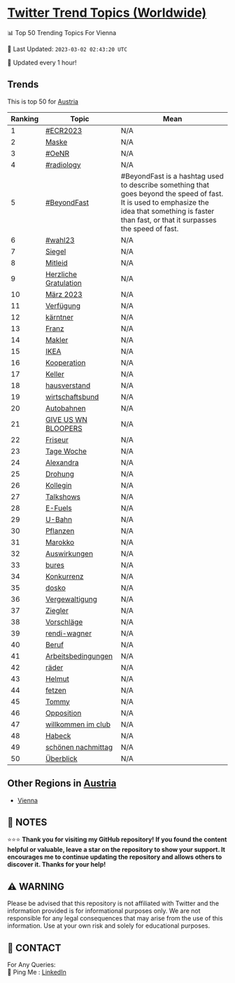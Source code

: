 [Twitter Trend Topics (Worldwide)](https://github.com/ErcinDedeoglu/Twitter-Trend-Topics)
==========


📊 Top 50 Trending Topics For Vienna

📆 Last Updated: `2023-03-02 02:43:20 UTC`

🔧 Updated every 1 hour!


## Trends

This is top 50 for [Austria](</Austria>)

| Ranking | Topic | Mean |
| ------- | ------------ | ------------ |
| 1 | [#ECR2023](http://twitter.com/search?q=%23ECR2023) | N/A |
| 2 | [Maske](http://twitter.com/search?q=Maske) | N/A |
| 3 | [#OeNR](http://twitter.com/search?q=%23OeNR) | N/A |
| 4 | [#radiology](http://twitter.com/search?q=%23radiology) | N/A |
| 5 | [#BeyondFast](http://twitter.com/search?q=%23BeyondFast) | #BeyondFast is a hashtag used to describe something that goes beyond the speed of fast. It is used to emphasize the idea that something is faster than fast, or that it surpasses the speed of fast. |
| 6 | [#wahl23](http://twitter.com/search?q=%23wahl23) | N/A |
| 7 | [Siegel](http://twitter.com/search?q=Siegel) | N/A |
| 8 | [Mitleid](http://twitter.com/search?q=Mitleid) | N/A |
| 9 | [Herzliche Gratulation](http://twitter.com/search?q=Herzliche+Gratulation) | N/A |
| 10 | [März 2023](http://twitter.com/search?q=M%c3%a4rz+2023) | N/A |
| 11 | [Verfügung](http://twitter.com/search?q=Verf%c3%bcgung) | N/A |
| 12 | [kärntner](http://twitter.com/search?q=k%c3%a4rntner) | N/A |
| 13 | [Franz](http://twitter.com/search?q=Franz) | N/A |
| 14 | [Makler](http://twitter.com/search?q=Makler) | N/A |
| 15 | [IKEA](http://twitter.com/search?q=IKEA) | N/A |
| 16 | [Kooperation](http://twitter.com/search?q=Kooperation) | N/A |
| 17 | [Keller](http://twitter.com/search?q=Keller) | N/A |
| 18 | [hausverstand](http://twitter.com/search?q=hausverstand) | N/A |
| 19 | [wirtschaftsbund](http://twitter.com/search?q=wirtschaftsbund) | N/A |
| 20 | [Autobahnen](http://twitter.com/search?q=Autobahnen) | N/A |
| 21 | [GIVE US WN BLOOPERS](http://twitter.com/search?q=GIVE+US+WN+BLOOPERS) | N/A |
| 22 | [Friseur](http://twitter.com/search?q=Friseur) | N/A |
| 23 | [Tage Woche](http://twitter.com/search?q=Tage+Woche) | N/A |
| 24 | [Alexandra](http://twitter.com/search?q=Alexandra) | N/A |
| 25 | [Drohung](http://twitter.com/search?q=Drohung) | N/A |
| 26 | [Kollegin](http://twitter.com/search?q=Kollegin) | N/A |
| 27 | [Talkshows](http://twitter.com/search?q=Talkshows) | N/A |
| 28 | [E-Fuels](http://twitter.com/search?q=E-Fuels) | N/A |
| 29 | [U-Bahn](http://twitter.com/search?q=U-Bahn) | N/A |
| 30 | [Pflanzen](http://twitter.com/search?q=Pflanzen) | N/A |
| 31 | [Marokko](http://twitter.com/search?q=Marokko) | N/A |
| 32 | [Auswirkungen](http://twitter.com/search?q=Auswirkungen) | N/A |
| 33 | [bures](http://twitter.com/search?q=bures) | N/A |
| 34 | [Konkurrenz](http://twitter.com/search?q=Konkurrenz) | N/A |
| 35 | [dosko](http://twitter.com/search?q=dosko) | N/A |
| 36 | [Vergewaltigung](http://twitter.com/search?q=Vergewaltigung) | N/A |
| 37 | [Ziegler](http://twitter.com/search?q=Ziegler) | N/A |
| 38 | [Vorschläge](http://twitter.com/search?q=Vorschl%c3%a4ge) | N/A |
| 39 | [rendi-wagner](http://twitter.com/search?q=rendi-wagner) | N/A |
| 40 | [Beruf](http://twitter.com/search?q=Beruf) | N/A |
| 41 | [Arbeitsbedingungen](http://twitter.com/search?q=Arbeitsbedingungen) | N/A |
| 42 | [räder](http://twitter.com/search?q=r%c3%a4der) | N/A |
| 43 | [Helmut](http://twitter.com/search?q=Helmut) | N/A |
| 44 | [fetzen](http://twitter.com/search?q=fetzen) | N/A |
| 45 | [Tommy](http://twitter.com/search?q=Tommy) | N/A |
| 46 | [Opposition](http://twitter.com/search?q=Opposition) | N/A |
| 47 | [willkommen im club](http://twitter.com/search?q=willkommen+im+club) | N/A |
| 48 | [Habeck](http://twitter.com/search?q=Habeck) | N/A |
| 49 | [schönen nachmittag](http://twitter.com/search?q=sch%c3%b6nen+nachmittag) | N/A |
| 50 | [Überblick](http://twitter.com/search?q=%c3%9cberblick) | N/A |



## Other Regions in [Austria](</Austria>)

* [Vienna](</Austria/Vienna.md>)



## 📝 NOTES

⭐⭐⭐ **Thank you for visiting my GitHub repository! If you found the content helpful or valuable, leave a star on the repository to show your support. It encourages me to continue updating the repository and allows others to discover it. Thanks for your help!**


## ⚠️ WARNING

Please be advised that this repository is not affiliated with Twitter and the information provided is for informational purposes only. We are not responsible for any legal consequences that may arise from the use of this information. Use at your own risk and solely for educational purposes.


## 📨 CONTACT

 For Any Queries:  
            🏓 Ping Me : [LinkedIn](https://www.linkedin.com/in/ercindedeoglu/)
